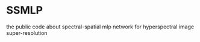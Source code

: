 # SSMLP
the public code about spectral-spatial mlp network for hyperspectral image super-resolution
